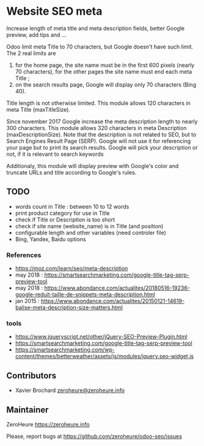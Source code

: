 # Website SEO meta

Increase length of meta title and meta description fields, better Google preview, add tips and ...

Odoo limit meta Title to 70 characters, but Google doesn't have such limit. The 2 real limits are 

1. for the home page, the site name must be in the first 600 pixels (nearly 70 characters), for the other pages the site name must end each meta Title ; 
2. on the search results page, Google will display only 70 characters (Bing 40). 

Title length is not otherwise limited. This module allows 120 characters in meta Title (maxTitleSize).

Since november 2017 Google increase the meta description length to nearly 300 characters. This module allows 320 characters in meta Description (maxDescriptionSize). Note that the description is not related to SEO, but to Search Engines Result Page (SERP). Google will not use it for referencing your page but to print its search results. Google will pick your description or not, if it is relevant to search keywords

Additionaly, this module will display preview with Google's color and truncate URLs and title according to Google's rules.

## TODO

- words count in Title : between 10 to 12 words
- print product category for use in Title
- check if Title or Description is too short
- check if site name (website_name) is in Title (and position)
- configurable length and other variables (need controler file)
- Bing, Yandex, Baidu options

### References

- https://moz.com/learn/seo/meta-description
- may 2018 : https://smartsearchmarketing.com/google-title-tag-serp-preview-tool
- may 2018 : https://www.abondance.com/actualites/20180516-19236-google-reduit-taille-de-snippets-meta-description.html
- jan 2015 : https://www.abondance.com/actualites/20150121-14619-balise-meta-description-size-matters.html

### tools
- https://www.jqueryscript.net/other/jQuery-SEO-Preview-Plugin.html
- https://smartsearchmarketing.com/google-title-tag-serp-preview-tool
- https://smartsearchmarketing.com/wp-content/themes/betterweather/assets/js/modules/jquery.seo-widget.js

## Contributors

- Xavier Brochard zeroheure@zeroheure.info

## Maintainer

ZeroHeure
https://zeroheure.info

Please, report bugs at https://github.com/zeroheure/odoo-seo/issues
